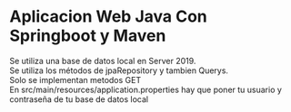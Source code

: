 # Aplicacion Web Java Con Springboot y Maven
Se utiliza una base de datos local en Server 2019.  
Se utiliza los métodos de jpaRepository y tambien Querys.  
Solo se implementan metodos GET  
En src/main/resources/application.properties hay que poner tu usuario y contraseña de tu base de datos local
